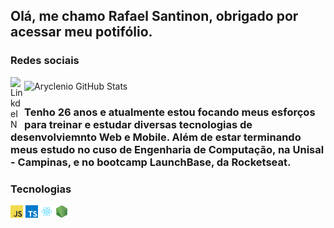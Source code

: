 ## Olá, me chamo Rafael Santinon, obrigado por acessar meu potifólio.


### Redes sociais

<a target="_blank" href="https://www.linkedin.com/in/rafael-santinon/">
  <img align="left" alt="LinkdeIN" width="22px" src="https://cdn.jsdelivr.net/npm/simple-icons@v3/icons/linkedin.svg" />
</a>

###

![Aryclenio GitHub Stats](https://github-readme-stats.vercel.app/api?username=RafaelSantinon&show_icons=true)

### Tenho 26 anos e atualmente estou focando meus esforços para treinar e estudar diversas tecnologias de desenvolviemnto Web e Mobile. Além de estar terminando meus estudo no cuso de Engenharia de Computação, na Unisal - Campinas, e no bootcamp LaunchBase, da Rocketseat.

### Tecnologias

<code><img height="20" src="https://raw.githubusercontent.com/github/explore/80688e429a7d4ef2fca1e82350fe8e3517d3494d/topics/javascript/javascript.png"></code>
<code><img height="20" src="https://raw.githubusercontent.com/github/explore/80688e429a7d4ef2fca1e82350fe8e3517d3494d/topics/typescript/typescript.png"></code>
<code><img height="20" src="https://raw.githubusercontent.com/github/explore/80688e429a7d4ef2fca1e82350fe8e3517d3494d/topics/react/react.png"></code>
<code><img height="20" src="https://raw.githubusercontent.com/github/explore/80688e429a7d4ef2fca1e82350fe8e3517d3494d/topics/nodejs/nodejs.png"></code>

<!--
**RafaelSantinon/RafaelSantinon** is a ✨ _special_ ✨ repository because its `README.md` (this file) appears on your GitHub profile.

Here are some ideas to get you started:

- 🔭 I’m currently working on ...
- 🌱 I’m currently learning ...
- 👯 I’m looking to collaborate on ...
- 🤔 I’m looking for help with ...
- 💬 Ask me about ...
- 📫 How to reach me: ...
- 😄 Pronouns: ...
- ⚡ Fun fact: ...
-->
